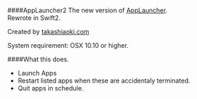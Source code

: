 ####AppLauncher2
The new version of [AppLauncher](https://github.com/chutaicho/AppLauncher).   
Rewrote in Swift2.
  
Created by [takashiaoki.com](http://takashiaoki.com)  

System requirement: OSX 10.10 or higher.

<!--![Screenshot](/../master/screenshot.png?raw=true "")-->

####What this does.

- Launch Apps
- Restart listed apps when these are accidentaly terminated.
- Quit apps in schedule.